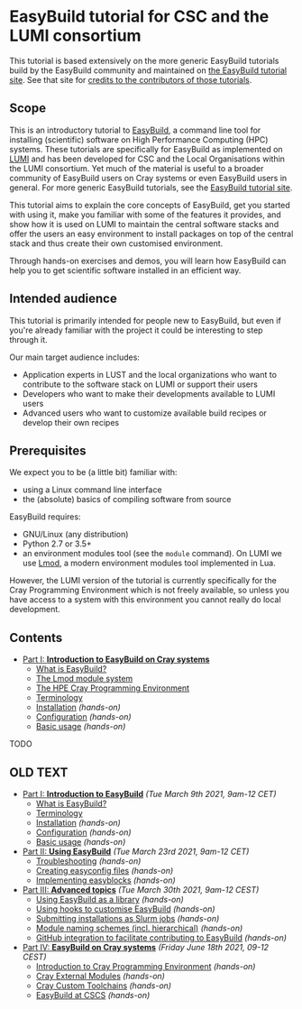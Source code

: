 # EasyBuild tutorial for CSC and the LUMI consortium

This tutorial is based extensively on the more generic EasyBuild tutorials build by
the EasyBuild community and maintained on
[the EasyBuild tutorial site](https://easybuilders.github.io/easybuild-tutorial/).
See that site for [credits to the contributors of those tutorials](https://easybuilders.github.io/easybuild-tutorial/#contributors).

## Scope

This is an introductory tutorial to [EasyBuild](https://easybuild.io),
a command line tool for installing (scientific) software on High Performance Computing (HPC) systems.
These tutorials are specifically for EasyBuild as implemented on [LUMI](https://lumi-supercomputer.eu)
and has been developed for CSC and the Local Organisations within the LUMI consortium. Yet
much of the material is useful to a broader community of EasyBuild users on Cray systems
or even EasyBuild users in general.
For more generic EasyBuild tutorials, see the [EasyBuild tutorial site](https://easybuilders.github.io/easybuild-tutorial/).

This tutorial aims to explain the core concepts of EasyBuild,
get you started with using it, make you familiar with some of the features it provides,
and show how it is used on LUMI to maintain the central software stacks and offer the users
an easy environment to install packages on top of the central stack and thus create their own
customised environment.

Through hands-on exercises and demos, you will learn how EasyBuild can help you
to get scientific software installed in an efficient way.


## Intended audience

This tutorial is primarily intended for people new to EasyBuild, but even if you're already familiar
with the project it could be interesting to step through it.

Our main target audience includes:

-   Application experts in LUST and the local organizations who want to contribute to the
    software stack on LUMI or support their users
-   Developers who want to make their developments available to LUMI users
-   Advanced users who want to customize available build recipes or develop their own recipes


## Prerequisites

We expect you to be (a little bit) familiar with:

-   using a Linux command line interface
-   the (absolute) basics of compiling software from source

EasyBuild requires:

-   GNU/Linux (any distribution)
-   Python 2.7 or 3.5+
-   an environment modules tool (see the ``module`` command). On LUMI we use [Lmod](https://lmod.readthedocs.io), 
    a modern environment modules tool implemented in Lua.

However, the LUMI version of the tutorial is currently specifically for the Cray Programming Environment which is not
freely available, so unless you have access to a system with this environment you cannot really do local development.


## Contents

- [Part I: **Introduction to EasyBuild on Cray systems**](1_00_part1_intro.md)
    -   [What is EasyBuild?](1_01_what_is_easybuild.md)
    -   [The Lmod module system](1_02_Lmod.md)
    -   [The HPE Cray Programming Environment](1_03_CPE.md)
    -   [Terminology](1_04_terminology.md)
    -   [Installation](installation.md) *(hands-on)*
    -   [Configuration](configuration.md) *(hands-on)*
    -   [Basic usage](basic_usage.md) *(hands-on)*



TODO







## OLD TEXT

- [Part I: **Introduction to EasyBuild**](part1_intro.md) *(Tue March 9th 2021, 9am-12 CET)*
    * [What is EasyBuild?](what_is_easybuild.md)
    * [Terminology](terminology.md)
    * [Installation](installation.md) *(hands-on)*
    * [Configuration](configuration.md) *(hands-on)*
    * [Basic usage](basic_usage.md) *(hands-on)*
- [Part II: **Using EasyBuild**](part2_using.md) *(Tue March 23rd 2021, 9am-12 CET)*
    * [Troubleshooting](troubleshooting.md) *(hands-on)*
    * [Creating easyconfig files](creating_easyconfig_files.md) *(hands-on)*
    * [Implementing easyblocks](implementing_easyblocks.md) *(hands-on)*
- [Part III: **Advanced topics**](part3_advanced.md) *(Tue March 30th 2021, 9am-12 CEST)*
    * [Using EasyBuild as a library](easybuild_library.md) *(hands-on)*
    * [Using hooks to customise EasyBuild](hooks.md) *(hands-on)*
    * [Submitting installations as Slurm jobs](slurm_jobs.md) *(hands-on)*
    * [Module naming schemes (incl. hierarchical)](module_naming_schemes.md) *(hands-on)*
    * [GitHub integration to facilitate contributing to EasyBuild](github_integration.md) *(hands-on)*
- [Part IV: **EasyBuild on Cray systems**](part4_cray.md) *(Friday June 18th 2021, 09-12 CEST)*
    * [Introduction to Cray Programming Environment](cray/introduction.md) *(hands-on)*
    * [Cray External Modules](cray/external_modules.md) *(hands-on)*
    * [Cray Custom Toolchains](cray/custom_toolchains.md) *(hands-on)*
    * [EasyBuild at CSCS](cray/easybuild_at_cscs.md) *(hands-on)*
